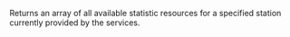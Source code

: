 Returns an array of all available statistic resources for a specified station currently provided by the services.
